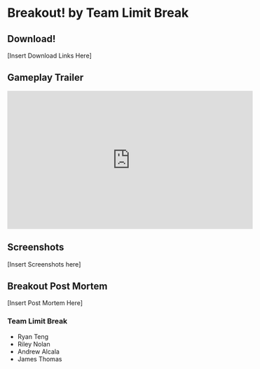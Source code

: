 # Breakout! by Team Limit Break



## Download!

[Insert Download Links Here]




## Gameplay Trailer

<iframe width="560" height="315" src="https://www.youtube.com/embed/LsrU3_yjI_I" frameborder="0" allow="accelerometer; autoplay; encrypted-media; gyroscope; picture-in-picture" allowfullscreen></iframe>




## Screenshots

[Insert Screenshots here]




## Breakout Post Mortem

[Insert Post Mortem Here]




### Team Limit Break
- Ryan Teng
- Riley Nolan
- Andrew Alcala
- James Thomas
